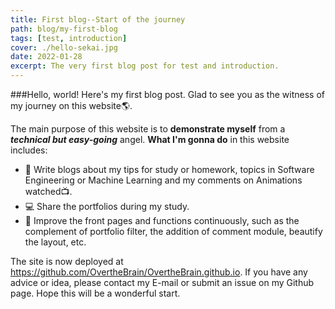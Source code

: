 ```yaml
---
title: First blog--Start of the journey
path: blog/my-first-blog
tags: [test, introduction]
cover: ./hello-sekai.jpg
date: 2022-01-28
excerpt: The very first blog post for test and introduction.
---
```


###Hello, world! 
Here's my first blog post. Glad to see you as the witness of my journey on this website🌎.

The main purpose of this website is to **demonstrate myself** from a ***technical but easy-going*** angel. **What I'm gonna do** in this website includes:

- 📓 Write blogs about my tips for study or homework, topics in Software Engineering or Machine Learning and my comments on Animations watched📺.
- 💻 Share the portfolios during my study.
- 🔧 Improve the front pages and functions continuously, such as the complement of portfolio filter, the addition of comment module, beautify the layout, etc.

The site is now deployed at <https://github.com/OvertheBrain/OvertheBrain.github.io>. If you have any advice or idea, please contact my E-mail or submit an issue on my Github page. Hope this will be a wonderful start.
